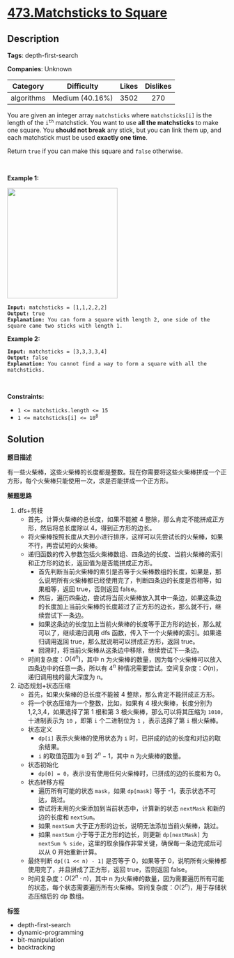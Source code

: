 # [473.Matchsticks to Square](https://leetcode.com/problems/matchsticks-to-square/description/)

## Description

**Tags**: depth-first-search

**Companies**: Unknown

|  Category  |   Difficulty    | Likes | Dislikes |
| :--------: | :-------------: | :---: | :------: |
| algorithms | Medium (40.16%) | 3502  |   270    |

<p>You are given an integer array <code>matchsticks</code> where <code>matchsticks[i]</code> is the length of the <code>i<sup>th</sup></code> matchstick. You want to use <strong>all the matchsticks</strong> to make one square. You <strong>should not break</strong> any stick, but you can link them up, and each matchstick must be used <strong>exactly one time</strong>.</p>
<p>Return <code>true</code> if you can make this square and <code>false</code> otherwise.</p>
<p>&nbsp;</p>
<p><strong class="example">Example 1:</strong></p>
<img alt="" src="https://assets.leetcode.com/uploads/2021/04/09/matchsticks1-grid.jpg" style="width: 253px; height: 253px;" />
<pre><code><strong>Input:</strong> matchsticks = [1,1,2,2,2]
<strong>Output:</strong> true
<strong>Explanation:</strong> You can form a square with length 2, one side of the square came two sticks with length 1.</code></pre>
<p><strong class="example">Example 2:</strong></p>
<pre><code><strong>Input:</strong> matchsticks = [3,3,3,3,4]
<strong>Output:</strong> false
<strong>Explanation:</strong> You cannot find a way to form a square with all the matchsticks.</code></pre>
<p>&nbsp;</p>
<p><strong>Constraints:</strong></p>
<ul>
  <li><code>1 &lt;= matchsticks.length &lt;= 15</code></li>
  <li><code>1 &lt;= matchsticks[i] &lt;= 10<sup>8</sup></code></li>
</ul>

## Solution

**题目描述**

有一些火柴棒，这些火柴棒的长度都是整数。现在你需要将这些火柴棒拼成一个正方形，每个火柴棒只能使用一次，求是否能拼成一个正方形。

**解题思路**

1. dfs+剪枝
   - 首先，计算火柴棒的总长度，如果不能被 4 整除，那么肯定不能拼成正方形，然后将总长度除以 4，得到正方形的边长。
   - 将火柴棒按照长度从大到小进行排序，这样可以先尝试长的火柴棒，如果不行，再尝试短的火柴棒。
   - 递归函数的传入参数包括火柴棒数组、四条边的长度、当前火柴棒的索引和正方形的边长，返回值为是否能拼成正方形。
     - 首先判断当前火柴棒的索引是否等于火柴棒数组的长度，如果是，那么说明所有火柴棒都已经使用完了，判断四条边的长度是否相等，如果相等，返回 true，否则返回 false。
     - 然后，遍历四条边，尝试将当前火柴棒放入其中一条边，如果这条边的长度加上当前火柴棒的长度超过了正方形的边长，那么就不行，继续尝试下一条边。
     - 如果这条边的长度加上当前火柴棒的长度等于正方形的边长，那么就可以了，继续递归调用 dfs 函数，传入下一个火柴棒的索引。如果递归调用返回 true，那么就说明可以拼成正方形，返回 true。
     - 回溯时，将当前火柴棒从这条边中移除，继续尝试下一条边。
   - 时间复杂度：$O(4^n)$，其中 n 为火柴棒的数量，因为每个火柴棒可以放入四条边中的任意一条，所以有 $4^n$ 种情况需要尝试。空间复杂度：$O(n)$，递归调用栈的最大深度为 n。
2. 动态规划+状态压缩
   - 首先，如果火柴棒的总长度不能被 4 整除，那么肯定不能拼成正方形。
   - 将一个状态压缩为一个整数，比如，如果有 4 根火柴棒，长度分别为 1,2,3,4，如果选择了第 1 根和第 3 根火柴棒，那么可以将其压缩为 `1010`，十进制表示为 `10` ，即第 `i` 个二进制位为 `1` ，表示选择了第 `i` 根火柴棒。
   - 状态定义
     - `dp[i]` 表示火柴棒的使用状态为 `i` 时，已拼成的边的长度和对边的取余结果。
     - `i` 的取值范围为 `0` 到 $2^n - 1$，其中 n 为火柴棒的数量。
   - 状态初始化
     - `dp[0] = 0`，表示没有使用任何火柴棒时，已拼成的边的长度和为 0。
   - 状态转移方程
     - 遍历所有可能的状态 `mask`，如果 `dp[mask]` 等于 -1，表示状态不可达，跳过。
     - 尝试将未用的火柴添加到当前状态中，计算新的状态 `nextMask` 和新的边的长度和 `nextSum`。
     - 如果 `nextSum` 大于正方形的边长，说明无法添加当前火柴棒，跳过。
     - 如果 `nextSum` 小于等于正方形的边长，则更新 `dp[nextMask]` 为 `nextSum % side`，这里的取余操作非常关键，确保每一条边完成后可以从 0 开始重新计算。
   - 最终判断 `dp[(1 << n) - 1]` 是否等于 0，如果等于 0，说明所有火柴棒都使用完了，并且拼成了正方形，返回 true，否则返回 false。
   - 时间复杂度：$O(2^n \cdot n)$，其中 n 为火柴棒的数量，因为需要遍历所有可能的状态，每个状态需要遍历所有火柴棒。空间复杂度：$O(2^n)$，用于存储状态压缩后的 dp 数组。

**标签**

- depth-first-search
- dynamic-programming
- bit-manipulation
- backtracking
